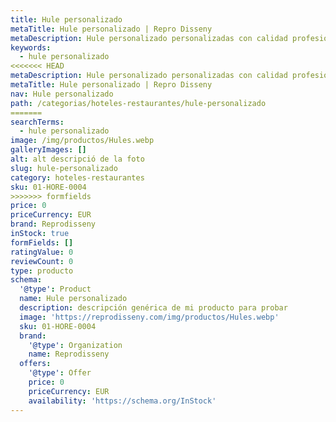 ```yaml
---
title: Hule personalizado
metaTitle: Hule personalizado | Repro Disseny
metaDescription: Hule personalizado personalizadas con calidad profesional en Cataluña.
keywords:
  - hule personalizado
<<<<<<< HEAD
metaDescription: Hule personalizado personalizadas con calidad profesional en Cataluña.
metaTitle: Hule personalizado | Repro Disseny
nav: Hule personalizado
path: /categorias/hoteles-restaurantes/hule-personalizado
=======
searchTerms:
  - hule personalizado
image: /img/productos/Hules.webp
galleryImages: []
alt: alt descripció de la foto
slug: hule-personalizado
category: hoteles-restaurantes
sku: 01-HORE-0004
>>>>>>> formfields
price: 0
priceCurrency: EUR
brand: Reprodisseny
inStock: true
formFields: []
ratingValue: 0
reviewCount: 0
type: producto
schema:
  '@type': Product
  name: Hule personalizado
  description: descripción genérica de mi producto para probar
  image: 'https://reprodisseny.com/img/productos/Hules.webp'
  sku: 01-HORE-0004
  brand:
    '@type': Organization
    name: Reprodisseny
  offers:
    '@type': Offer
    price: 0
    priceCurrency: EUR
    availability: 'https://schema.org/InStock'
---
```


